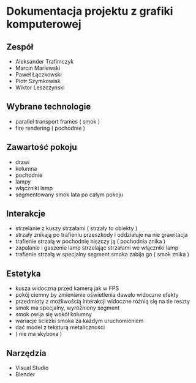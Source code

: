 Dokumentacja projektu z grafiki komputerowej
==========

Zespół
-----
- Aleksander Trafimczyk
- Marcin Marlewski
- Paweł Łączkowski
- Piotr Szymkowiak
- Wiktor Leszczyński

Wybrane technologie
-----
- parallel transport frames ( smok )
- fire rendering ( pochodnie )

Zawartość pokoju
-----
- drzwi
- kolumna
- pochodnie
- lampy
- włączniki lamp
- segmentowany smok lata po całym pokoju

Interakcje
-----
- strzelanie z kuszy strzałami ( strzały to obiekty )
- strzały znikają po trafieniu przeszkody i oddziałuje na nie grawitacja
- trafienie strzałą w pochodnię niszczy ją ( pochodnia znika )
- zapalanie i gaszenie lamp strzelając strzałami we włączniki lamp
- trafienie strzałą w specjalny segment smoka zabija go ( smok znika )

Estetyka
-----
- kusza widoczna przed kamerą jak w FPS
- pokój ciemny by zmienianie oświetlenia dawało widoczne efekty
- przedmioty z możliwością interakcji widoczne różnią się na tle reszty
- smok ma specjalny, wyróżniony segment
- smok owija się wokół kolumny
- wariacje ścieżki smoka za każdym uruchomieniem
- dać model z teksturą metaliczności
- ( nie ma skyboxa )

Narzędzia
-----
- Visual Studio
- Blender
